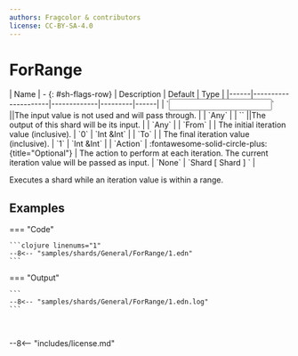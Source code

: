 ```yaml
---
authors: Fragcolor & contributors
license: CC-BY-SA-4.0
---
```



# ForRange

<div class="sh-parameters" markdown="1">
| Name | - {: #sh-flags-row} | Description | Default | Type |
|------|---------------------|-------------|---------|------|
| `<input>` ||The input value is not used and will pass through. | | `Any` |
| `<output>` ||The output of this shard will be its input. | | `Any` |
| `From` |  | The initial iteration value (inclusive). | `0` | `Int &Int` |
| `To` |  | The final iteration value (inclusive). | `1` | `Int &Int` |
| `Action` | :fontawesome-solid-circle-plus:{title="Optional"}  | The action to perform at each iteration. The current iteration value will be passed as input. | `None` | `Shard [ Shard ] ` |

</div>

Executes a shard while an iteration value is within a range.

## Examples

=== "Code"

    ```clojure linenums="1"
    --8<-- "samples/shards/General/ForRange/1.edn"
    ```

=== "Output"

    ```
    --8<-- "samples/shards/General/ForRange/1.edn.log"
    ```
&nbsp;

--8<-- "includes/license.md"
